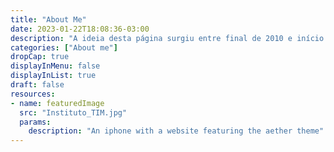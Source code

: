 ```yaml
---
title: "About Me"
date: 2023-01-22T18:08:36-03:00
description: "A ideia desta página surgiu entre final de 2010 e início de 2012 quando me apaixonei pela área da engenharia elétrica, no Ifes – Instituto Federal do Espírito Santo, onde cursei técnico em eletrotécnica. De lá pra cá, foram várias ideias, desafios e aprendizados."
categories: ["About me"]
dropCap: true
displayInMenu: false
displayInList: true
draft: false
resources:
- name: featuredImage
  src: "Instituto_TIM.jpg"
  params:
    description: "An iphone with a website featuring the aether theme"
---
```


